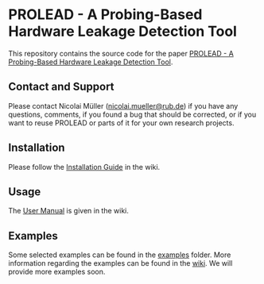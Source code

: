 # PROLEAD - A Probing-Based Hardware Leakage Detection Tool
This repository contains the source code for the paper <a href="https://eprint.iacr.org/2022/965">PROLEAD - A Probing-Based Hardware Leakage Detection Tool</a>.

## Contact and Support
Please contact Nicolai Müller (nicolai.mueller@rub.de) if you have any questions, comments, if you found a bug that should be corrected, or if you want to reuse PROLEAD or parts of it for your own research projects.

## Installation 
Please follow the <a href="https://github.com/ChairImpSec/PROLEAD/wiki/Installation">Installation Guide</a> in the wiki.

## Usage
The <a href="https://github.com/ChairImpSec/PROLEAD/wiki/User-Manual">User Manual</a> is given in the wiki.

## Examples

Some selected examples can be found in the <a href="https://github.com/ChairImpSec/PROLEAD/tree/main/examples">examples</a> folder. More information regarding the examples can be found in the <a href="https://github.com/ChairImpSec/PROLEAD/wiki/Examples">wiki</a>. We will provide more examples soon.
